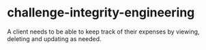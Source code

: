 # challenge-integrity-engineering
A client needs to be able to keep track of their expenses by viewing, deleting and updating as needed.
